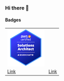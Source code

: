 ### Hi there 👋

#### Badges

|     |     |
| --- | --- |
| ![aws-certified-solutions-architect-associate](aws-certified-solutions-architect-associate-120px.png) | ![]() |
| [Link](https://www.credly.com/badges/19eb8554-61b7-4949-840c-2d93c00e845a/public_url) | [Link]() |

<!--
**silvabruno/silvabruno** is a ✨ _special_ ✨ repository because its `README.md` (this file) appears on your GitHub profile.

Here are some ideas to get you started:

- 🔭 I’m currently working on ...
- 🌱 I’m currently learning ...
- 👯 I’m looking to collaborate on ...
- 🤔 I’m looking for help with ...
- 💬 Ask me about ...
- 📫 How to reach me: ...
- 😄 Pronouns: ...
- ⚡ Fun fact: ...
-->
